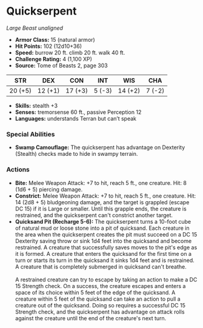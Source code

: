 # Quickserpent

*Large* *Beast* *unaligned*

- **Armor Class:** 15 (natural armor)
- **Hit Points:** 102 (12d10+36)
- **Speed:** burrow 20 ft. climb 20 ft. walk 40 ft.
- **Challenge Rating:** 4 (1,100 XP)
- **Source:** Tome of Beasts 2, page 303

| STR | DEX | CON | INT | WIS | CHA |
| --- | --- | --- | --- | --- | --- |
| 20 (+5) | 12 (+1) | 17 (+3) | 5 (-3) | 14 (+2) | 7 (-2) |

- **Skills:** stealth +3
- **Senses:** tremorsense 60 ft., passive Perception 12
- **Languages:** understands Terran but can’t speak

### Special Abilities

- **Swamp Camouflage:** The quickserpent has advantage on Dexterity (Stealth) checks made to hide in swampy terrain.

### Actions

- **Bite:** Melee Weapon Attack: +7 to hit, reach 5 ft., one creature. Hit: 8 (1d6 + 5) piercing damage.
- **Constrict:** Melee Weapon Attack: +7 to hit, reach 5 ft., one creature. Hit: 14 (2d8 + 5) bludgeoning damage, and the target is grappled (escape DC 15) if it is Large or smaller. Until this grapple ends, the creature is restrained, and the quickserpent can't constrict another target.
- **Quicksand Pit (Recharge 5-6):** The quickserpent turns a 10-foot cube of natural mud or loose stone into a pit of quicksand. Each creature in the area when the quickserpent creates the pit must succeed on a DC 15 Dexterity saving throw or sink 1d4 feet into the quicksand and become restrained. A creature that successfully saves moves to the pit's edge as it is formed. A creature that enters the quicksand for the first time on a turn or starts its turn in the quicksand it sinks 1d4 feet and is restrained. A creature that is completely submerged in quicksand can't breathe.<br><br>A restrained creature can try to escape by taking an action to make a DC 15 Strength check. On a success, the creature escapes and enters a space of its choice within 5 feet of the edge of the quicksand. A creature within 5 feet of the quicksand can take an action to pull a creature out of the quicksand. Doing so requires a successful DC 15 Strength check, and the quickserpent has advantage on attack rolls against the creature until the end of the creature's next turn.


